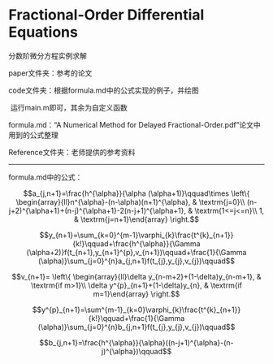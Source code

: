 # Fractional-Order Differential Equations
分数阶微分方程实例求解

paper文件夹：参考的论文

code文件夹：根据formula.md中的公式实现的例子，并绘图

​	运行main.m即可，其余为自定义函数

formula.md：“A Numerical Method for Delayed Fractional-Order.pdf”论文中用到的公式整理

Reference文件夹：老师提供的参考资料

------

formula.md中的公式：

$$a_{j,n+1}=\frac{h^{\alpha}}{\alpha (\alpha+1)}\qquad\times \left\{ \begin{array}{ll}n^{\alpha}-(n-\alpha)(n+1)^{\alpha}, & \textrm{j=0}\\ (n-j+2)^{\alpha+1}+(n-j)^{\alpha+1}-2(n-j+1)^{\alpha+1}, & \textrm{1<=j<=n}\\  1, & \textrm{j=n+1}\end{array} \right.$$

$$y_{n+1}=\sum_{k=0}^{m-1}\varphi_{k}\frac{t^{k}_{n+1}}{k!}\qquad+\frac{h^{\alpha}}{\Gamma (\alpha+2)}f(t_{n+1},y_{n+1}^{p},v_{n+1})\qquad+\frac{1}{\Gamma (\alpha)}\sum_{j=0}^{n}a_{j,n+1}f(t_{j},y_{j},v_{j})\qquad$$

$$v_{n+1}= \left\{ \begin{array}{ll}\delta y_{n-m+2}+(1-\delta)y_{n-m+1}, & \textrm{if m>1}\\ \delta y^{p}_{n+1}+(1-\delta)y_{n}, & \textrm{if m=1}\end{array} \right.$$

$$y^{p}_{n+1}=\sum^{m-1}_{k=0}\varphi_{k}\frac{t^{k}_{n+1}}{k!}\qquad+\frac{1}{\Gamma (\alpha)}\sum_{j=0}^{n}b_{j,n+1}f(t_{j},y_{j},v_{j})\qquad$$

$$b_{j,n+1}=\frac{h^{\alpha}}{\alpha}((n-j+1)^{\alpha}-(n-j)^{\alpha})\qquad$$

